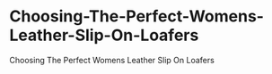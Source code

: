# Choosing-The-Perfect-Womens-Leather-Slip-On-Loafers
Choosing The Perfect Womens Leather Slip On Loafers
